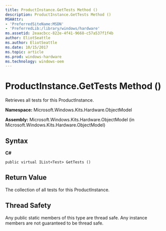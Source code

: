 ```yaml
---
title: ProductInstance.GetTests Method ()
description: ProductInstance.GetTests Method ()
MSHAttr:
- 'PreferredSiteName:MSDN'
- 'PreferredLib:/library/windows/hardware'
ms.assetid: 2eaacbcc-822e-4f41-9668-c57a537f1f4b
author: EliotSeattle
ms.author: EliotSeattle
ms.date: 10/15/2017
ms.topic: article
ms.prod: windows-hardware
ms.technology: windows-oem
---
```


# ProductInstance.GetTests Method ()


Retrieves all tests for this ProductInstance.

**Namespace:** Microsoft.Windows.Kits.Hardware.ObjectModel

**Assembly:** Microsoft.Windows.Kits.Hardware.ObjectModel (in Microsoft.Windows.Kits.Hardware.ObjectModel)

## <span id="Syntax"></span><span id="syntax"></span><span id="SYNTAX"></span>Syntax


**C#**

`public virtual IList<Test> GetTests ()`

## <span id="Return_Value"></span><span id="return_value"></span><span id="RETURN_VALUE"></span>Return Value


The collection of all tests for this ProductInstance.

## <span id="Thread_Safety"></span><span id="thread_safety"></span><span id="THREAD_SAFETY"></span>Thread Safety


Any public static members of this type are thread safe. Any instance members are not guaranteed to be thread safe.

 

 







